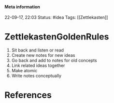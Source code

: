 #### Meta information
22-09-17, 22:03
Status: #idea
Tags: [[Zettlekasten]]





# ZettlekastenGoldenRules

1) Sit back and listen or read
2) Create new notes for new ideas
3)  Go back and add to notes for old concepts
4) Link related ideas together
5) Make atomic
6) Write notes conceptually







# References
